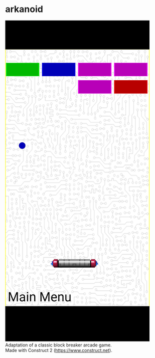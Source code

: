 # arkanoid
![Screenshot_1](/screenshots/screenshot_1.jpg)  
 Adaptation of a classic block breaker arcade game.  
 Made with Construct 2 (https://www.construct.net).
